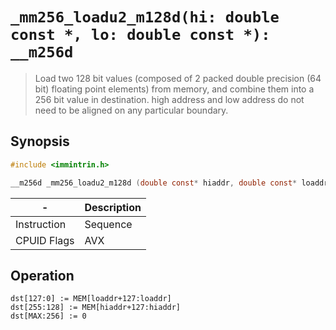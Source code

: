 `_mm256_loadu2_m128d(hi: double const *, lo: double const *): __m256d`
======================================================================

> Load two 128 bit values (composed of 2 packed double precision (64 bit) floating point elements) from memory, and combine them into a 256 bit value in destination. high address and low address do not need to be aligned on any particular boundary.

## Synopsis

```c
#include <immintrin.h>

__m256d _mm256_loadu2_m128d (double const* hiaddr, double const* loaddr);
```

| -           | Description |
| ----------- | ----------- |
| Instruction | Sequence    |
| CPUID Flags | AVX         |

## Operation

```
dst[127:0] := MEM[loaddr+127:loaddr]
dst[255:128] := MEM[hiaddr+127:hiaddr]
dst[MAX:256] := 0
```
